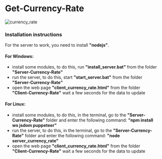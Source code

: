 # Get-Currency-Rate
![currency_rate](https://user-images.githubusercontent.com/46265118/234101803-ea45b986-cae9-4782-860f-9c0748a7b9be.jpg)
### Installation instructions
For the server to work, you need to install **"nodejs"**.
#### For Windows:
- install some modules, to do this, run **"install_server.bat"** from the folder **"Server-Currency-Rate"**
- run the server, to do this, start **"start_server.bat"** from the folder **"Server-Currency-Rate"**
- open the web page **"client_currency_rate.html"** from the folder **"Client-Currency-Rate"** wait a few seconds for the data to update
#### For Linux:
- install some modules, to do this, in the terminal, go to the **"Server-Currency-Rate"** folder and enter the following command: **"npm install ws jsdom puppeteer"**
- run the server, to do this, in the terminal, go to the **"Server-Currency-Rate"** folder and enter the following command: **"node server_currency_rate"**
- open the web page **"client_currency_rate.html"** from the folder **"Client-Currency-Rate"** wait a few seconds for the data to update
